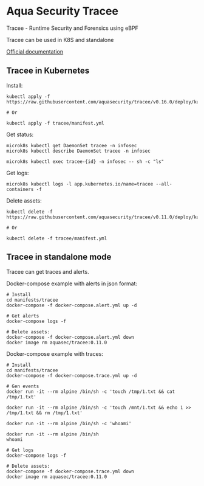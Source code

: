 Aqua Security Tracee
====================

Tracee - Runtime Security and Forensics using eBPF

Tracee can be used in K8S and standalone

[Official documentation](https://aquasecurity.github.io/tracee/v0.11/)


Tracee in Kubernetes
--------------------

Install:

    kubectl apply -f https://raw.githubusercontent.com/aquasecurity/tracee/v0.16.0/deploy/kubernetes/tracee/tracee.yaml

    # Or

    kubectl apply -f tracee/manifest.yml

Get status:

    microk8s kubectl get DaemonSet tracee -n infosec
    microk8s kubectl describe DaemonSet tracee -n infosec

    microk8s kubectl exec tracee-{id} -n infosec -- sh -c "ls"

Get logs:

    microk8s kubectl logs -l app.kubernetes.io/name=tracee --all-containers -f

Delete assets:

    kubectl delete -f https://raw.githubusercontent.com/aquasecurity/tracee/v0.11.0/deploy/kubernetes/tracee/tracee.yaml

    # Or

    kubectl delete -f tracee/manifest.yml


Tracee in standalone mode
-------------------------

Tracee can get traces and alerts.

Docker-compose example with alerts in json format:

    # Install
    cd manifests/tracee
    docker-compose -f docker-compose.alert.yml up -d

    # Get alerts
    docker-compose logs -f

    # Delete assets:
    docker-compose -f docker-compose.alert.yml down
    docker image rm aquasec/tracee:0.11.0

Docker-compose example with traces:

    # Install
    cd manifests/tracee
    docker-compose -f docker-compose.trace.yml up -d

    # Gen events
    docker run -it --rm alpine /bin/sh -c 'touch /tmp/1.txt && cat /tmp/1.txt'

    docker run -it --rm alpine /bin/sh -c 'touch /mnt/1.txt && echo 1 >> /tmp/1.txt && rm /tmp/1.txt'

    docker run -it --rm alpine /bin/sh -c 'whoami'

    docker run -it --rm alpine /bin/sh
    whoami

    # Get logs
    docker-compose logs -f

    # Delete assets:
    docker-compose -f docker-compose.trace.yml down
    docker image rm aquasec/tracee:0.11.0

    